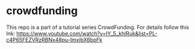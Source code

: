 # crowdfunding

This repo is a part of a tutorial series CrowdFunding.
For details follow this lnk:
https://www.youtube.com/watch?v=IY_5_khlRuk&list=PL-c4P65FEZVRzRBNx48pu-ImxjbX6bpFk
